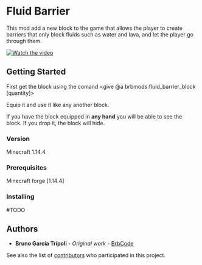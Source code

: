 # Fluid Barrier 

This mod add a new block to the game that allows the player to create barriers that only block fluids such as water and lava, and let the player go through them.

[![Watch the video](https://img.youtube.com/vi/UMDqhf0QWAs/maxresdefault.jpg)](https://youtu.be/UMDqhf0QWAs)

## Getting Started
First get the block using the comand <give @a brbmods:fluid_barrier_block [quantity]>

Equip it and use it like any another block.

If you have the block equipped in **any hand** you will be able to see the block.
If you drop it, the block will hide.

### Version
Minecraft 1.14.4
### Prerequisites
Minecraft forge [1.14.4]
### Installing
#TODO
## Authors

* **Bruno García Trípoli** - *Original work* - [BrbCode](https://github.com/Brbcode)

See also the list of [contributors](https://github.com/your/project/contributors) who participated in this project.
